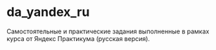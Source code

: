 # da_yandex_ru
Самостоятельные и практические задания выполненные в рамках курса от Яндекс Практикума (русская версия). 
